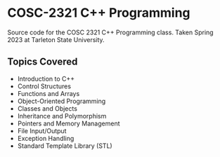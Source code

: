 # COSC-2321 C++ Programming
Source code for the COSC 2321 C++ Programming class. Taken Spring 2023 at Tarleton State University.
## Topics Covered
- Introduction to C++
- Control Structures
- Functions and Arrays
- Object-Oriented Programming
- Classes and Objects
- Inheritance and Polymorphism
- Pointers and Memory Management
- File Input/Output
- Exception Handling
- Standard Template Library (STL)